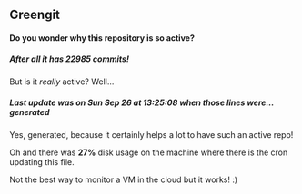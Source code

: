 ## Greengit

#### Do you wonder why this repository is so active?

##### After all it has 22985 commits!

But is it *really* active? Well...

##### Last update was on Sun Sep 26 at 13:25:08 when those lines were... generated

Yes, generated, because it certainly helps a lot to have such an active repo!

Oh and there was **27%** disk usage on the machine
where there is the cron updating this file.

Not the best way to monitor a VM in the cloud but it works! :)
